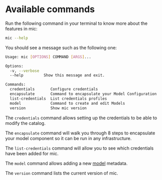 # Available commands
Run the following command in your terminal to know more about the features in mic:

```bash
mic --help
```

You should see a message such as the following one:
```bash
Usage: mic [OPTIONS] COMMAND [ARGS]...

Options:
  -v, --verbose
  --help         Show this message and exit.

Commands:
  credentials       Configure credentials
  encapsulate       Command to encapsulate your Model Configuration
  list-credentials  List credentials profiles
  model             Command to create and edit Models
  version           Show mic version
```
The `credentials` command allows setting up the credentials to be able to modify the catalog.

The `encapsulate` command will walk you through 8 steps to encapsulate your model component so it can be run in any infrastructure.

The `list-credentials` command will allow you to see which credentials have been added for mic.

The `model` command allows adding a new [model](https://mintproject.readthedocs.io/en/latest/modelcatalog/#making-your-model-findable) metadata. 

The `version` command lists the current version of mic.
